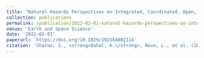```yaml
---
title: "Natural Hazards Perspectives on Integrated, Coordinated, Open, Networked (ICON) Science"
collection: publications
permalink: /publication/2022-01-01-natural-hazards-perspectives-on-integrated-coordin
venue: 'Earth and Space Science'
date: '2022-01-01'
paperurl: 'https://doi.org/10.1029/2021EA002114'
citation: 'Sharma, S., <strong>Dahal, K.</strong>, Nava, L., et al. (2022). &quot;Natural Hazards Perspectives on Integrated, Coordinated, Open, Networked (ICON) Science.&quot; <i>Earth and Space Science</i>.'
---
```

